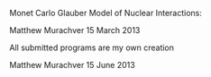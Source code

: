 Monet Carlo Glauber Model of Nuclear Interactions:

Matthew Murachver
15 March 2013

All submitted programs are my own creation

Matthew Murachver
15 June 2013
